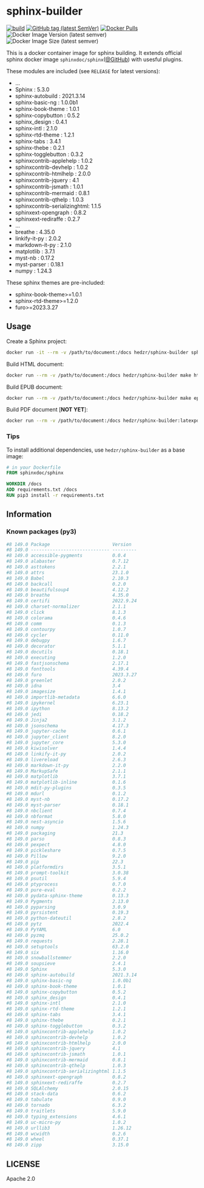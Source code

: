 # sphinx-builder

[![build](https://github.com/hedzr/sphinx-builder/actions/workflows/docker-image.yml/badge.svg)](https://github.com/hedzr/sphinx-builder/actions/workflows/docker-image.yml)<!--
![release](https://img.shields.io/github/v/release/hedzr/sphinx-builder) -->
[![GitHub tag (latest SemVer)](https://img.shields.io/github/tag/hedzr/sphinx-builder.svg?label=release)](https://github.com/hedzr/sphinx-builder/releases)
[![Docker Pulls](https://img.shields.io/docker/pulls/hedzr/sphinx-builder)](https://hub.docker.com/r/hedzr/sphinx-builder)
![Docker Image Version (latest semver)](https://img.shields.io/docker/v/hedzr/sphinx-builder)
![Docker Image Size (latest semver)](https://img.shields.io/docker/image-size/hedzr/sphinx-builder)

This is a docker container image for sphinx building. It extends official sphinx docker image `sphinxdoc/sphinx`([@GitHub](https://www.github.com/sphinx-doc/docker)) with usesful plugins.

These modules are included (see `RELEASE` for latest versions):

- ...
- Sphinx                       : 5.3.0
- sphinx-autobuild             : 2021.3.14
- sphinx-basic-ng              : 1.0.0b1
- sphinx-book-theme            : 1.0.1
- sphinx-copybutton            : 0.5.2
- sphinx_design                : 0.4.1
- sphinx-intl                  : 2.1.0
- sphinx-rtd-theme             : 1.2.1
- sphinx-tabs                  : 3.4.1
- sphinx-thebe                 : 0.2.1
- sphinx-togglebutton          : 0.3.2
- sphinxcontrib-applehelp      : 1.0.2
- sphinxcontrib-devhelp        : 1.0.2
- sphinxcontrib-htmlhelp       : 2.0.0
- sphinxcontrib-jquery         : 4.1
- sphinxcontrib-jsmath         : 1.0.1
- sphinxcontrib-mermaid        : 0.8.1
- sphinxcontrib-qthelp         : 1.0.3
- sphinxcontrib-serializinghtml: 1.1.5
- sphinxext-opengraph          : 0.8.2
- sphinxext-rediraffe          : 0.2.7
- ...
- breathe                      : 4.35.0
- linkify-it-py                : 2.0.2
- markdown-it-py               : 2.1.0
- matplotlib                   : 3.7.1
- myst-nb                      : 0.17.2
- myst-parser                  : 0.18.1
- numpy                        : 1.24.3

These sphinx themes are pre-included:

- sphinx-book-theme>=1.0.1
- sphinx-rtd-theme>=1.2.0
- furo>=2023.3.27

## Usage

Create a Sphinx project:

```bash
docker run -it --rm -v /path/to/document:/docs hedzr/sphinx-builder sphinx-quickstart
```

Build HTML document:

```bash
docker run --rm -v /path/to/document:/docs hedzr/sphinx-builder make html
```

Build EPUB document:

```bash
docker run --rm -v /path/to/document:/docs hedzr/sphinx-builder make epub
```

Build PDF document [**NOT YET**]:

```bash
docker run --rm -v /path/to/document:/docs hedzr/sphinx-builder:latexpdf make latexpdf
```

### Tips

To install additional dependencies, use ``hedzr/sphinx-builder`` as a base image:

```dockerfile
# in your Dockerfile
FROM sphinxdoc/sphinx

WORKDIR /docs
ADD requirements.txt /docs
RUN pip3 install -r requirements.txt
```

## Information

### Known packages (py3)

```bash
#8 149.0 Package                       Version
#8 149.0 ----------------------------- ---------
#8 149.0 accessible-pygments           0.0.4
#8 149.0 alabaster                     0.7.12
#8 149.0 asttokens                     2.2.1
#8 149.0 attrs                         23.1.0
#8 149.0 Babel                         2.10.3
#8 149.0 backcall                      0.2.0
#8 149.0 beautifulsoup4                4.12.2
#8 149.0 breathe                       4.35.0
#8 149.0 certifi                       2022.9.24
#8 149.0 charset-normalizer            2.1.1
#8 149.0 click                         8.1.3
#8 149.0 colorama                      0.4.6
#8 149.0 comm                          0.1.3
#8 149.0 contourpy                     1.0.7
#8 149.0 cycler                        0.11.0
#8 149.0 debugpy                       1.6.7
#8 149.0 decorator                     5.1.1
#8 149.0 docutils                      0.18.1
#8 149.0 executing                     1.2.0
#8 149.0 fastjsonschema                2.17.1
#8 149.0 fonttools                     4.39.4
#8 149.0 furo                          2023.3.27
#8 149.0 greenlet                      2.0.2
#8 149.0 idna                          3.4
#8 149.0 imagesize                     1.4.1
#8 149.0 importlib-metadata            6.6.0
#8 149.0 ipykernel                     6.23.1
#8 149.0 ipython                       8.13.2
#8 149.0 jedi                          0.18.2
#8 149.0 Jinja2                        3.1.2
#8 149.0 jsonschema                    4.17.3
#8 149.0 jupyter-cache                 0.6.1
#8 149.0 jupyter_client                8.2.0
#8 149.0 jupyter_core                  5.3.0
#8 149.0 kiwisolver                    1.4.4
#8 149.0 linkify-it-py                 2.0.2
#8 149.0 livereload                    2.6.3
#8 149.0 markdown-it-py                2.2.0
#8 149.0 MarkupSafe                    2.1.1
#8 149.0 matplotlib                    3.7.1
#8 149.0 matplotlib-inline             0.1.6
#8 149.0 mdit-py-plugins               0.3.5
#8 149.0 mdurl                         0.1.2
#8 149.0 myst-nb                       0.17.2
#8 149.0 myst-parser                   0.18.1
#8 149.0 nbclient                      0.7.4
#8 149.0 nbformat                      5.8.0
#8 149.0 nest-asyncio                  1.5.6
#8 149.0 numpy                         1.24.3
#8 149.0 packaging                     21.3
#8 149.0 parso                         0.8.3
#8 149.0 pexpect                       4.8.0
#8 149.0 pickleshare                   0.7.5
#8 149.0 Pillow                        9.2.0
#8 149.0 pip                           22.3
#8 149.0 platformdirs                  3.5.1
#8 149.0 prompt-toolkit                3.0.38
#8 149.0 psutil                        5.9.4
#8 149.0 ptyprocess                    0.7.0
#8 149.0 pure-eval                     0.2.2
#8 149.0 pydata-sphinx-theme           0.13.3
#8 149.0 Pygments                      2.13.0
#8 149.0 pyparsing                     3.0.9
#8 149.0 pyrsistent                    0.19.3
#8 149.0 python-dateutil               2.8.2
#8 149.0 pytz                          2022.4
#8 149.0 PyYAML                        6.0
#8 149.0 pyzmq                         25.0.2
#8 149.0 requests                      2.28.1
#8 149.0 setuptools                    63.2.0
#8 149.0 six                           1.16.0
#8 149.0 snowballstemmer               2.2.0
#8 149.0 soupsieve                     2.4.1
#8 149.0 Sphinx                        5.3.0
#8 149.0 sphinx-autobuild              2021.3.14
#8 149.0 sphinx-basic-ng               1.0.0b1
#8 149.0 sphinx-book-theme             1.0.1
#8 149.0 sphinx-copybutton             0.5.2
#8 149.0 sphinx_design                 0.4.1
#8 149.0 sphinx-intl                   2.1.0
#8 149.0 sphinx-rtd-theme              1.2.1
#8 149.0 sphinx-tabs                   3.4.1
#8 149.0 sphinx-thebe                  0.2.1
#8 149.0 sphinx-togglebutton           0.3.2
#8 149.0 sphinxcontrib-applehelp       1.0.2
#8 149.0 sphinxcontrib-devhelp         1.0.2
#8 149.0 sphinxcontrib-htmlhelp        2.0.0
#8 149.0 sphinxcontrib-jquery          4.1
#8 149.0 sphinxcontrib-jsmath          1.0.1
#8 149.0 sphinxcontrib-mermaid         0.8.1
#8 149.0 sphinxcontrib-qthelp          1.0.3
#8 149.0 sphinxcontrib-serializinghtml 1.1.5
#8 149.0 sphinxext-opengraph           0.8.2
#8 149.0 sphinxext-rediraffe           0.2.7
#8 149.0 SQLAlchemy                    2.0.15
#8 149.0 stack-data                    0.6.2
#8 149.0 tabulate                      0.9.0
#8 149.0 tornado                       6.3.2
#8 149.0 traitlets                     5.9.0
#8 149.0 typing_extensions             4.6.1
#8 149.0 uc-micro-py                   1.0.2
#8 149.0 urllib3                       1.26.12
#8 149.0 wcwidth                       0.2.6
#8 149.0 wheel                         0.37.1
#8 149.0 zipp                          3.15.0
```

## LICENSE

Apache 2.0
